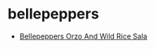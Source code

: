 # bellepeppers

 * [Bellepeppers Orzo And Wild Rice Sala](../../index/b/bellepeppers-orzo-and-wild-rice-sala.json)
